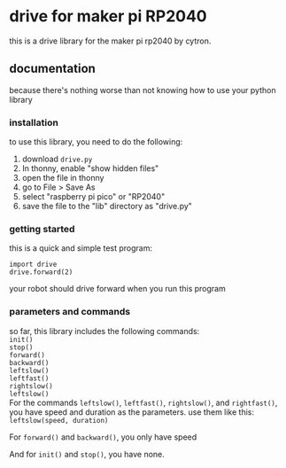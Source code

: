 # drive for maker pi RP2040
this is a drive library for the maker pi rp2040 by cytron.

## documentation
because there's nothing worse than not knowing how to use your python library

### installation
to use this library, you need to do the following:

1. download `drive.py`
1. In thonny, enable "show hidden files"
1. open the file in thonny
2. go to File > Save As
3. select "raspberry pi pico" or "RP2040"
4. save the file to the "lib" directory as "drive.py"

### getting started
this is a quick and simple test program:
```
import drive
drive.forward(2)
```
your robot should drive forward when you run this program

### parameters and commands
so far, this library includes the following commands:  
`init()`  
`stop()`  
`forward()`  
`backward()`  
`leftslow()`  
`leftfast()`  
`rightslow()`  
`leftslow()`  
For the commands `leftslow()`, `leftfast()`, `rightslow()`, and `rightfast()`, you have  speed and duration as the parameters. use them like this: `leftslow(speed, duration)`

For `forward()` and `backward()`, you only have speed

And for `init()` and `stop()`, you have none.
